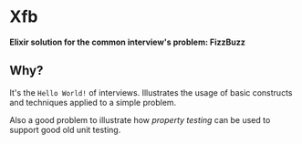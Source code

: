 # Xfb

**Elixir solution for the common interview's problem: FizzBuzz**

## Why?

It's the `Hello World!` of interviews. Illustrates the usage of basic constructs and techniques applied to a simple problem.

Also a good problem to illustrate how *property testing* can be used to support good old unit testing.
